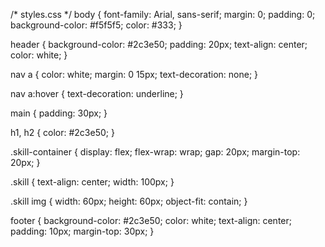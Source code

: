 
/* styles.css */
body {
    font-family: Arial, sans-serif;
    margin: 0;
    padding: 0;
    background-color: #f5f5f5;
    color: #333;
}

header {
    background-color: #2c3e50;
    padding: 20px;
    text-align: center;
    color: white;
}

nav a {
    color: white;
    margin: 0 15px;
    text-decoration: none;
}

nav a:hover {
    text-decoration: underline;
}

main {
    padding: 30px;
}

h1, h2 {
    color: #2c3e50;
}

.skill-container {
    display: flex;
    flex-wrap: wrap;
    gap: 20px;
    margin-top: 20px;
}

.skill {
    text-align: center;
    width: 100px;
}

.skill img {
    width: 60px;
    height: 60px;
    object-fit: contain;
}

footer {
    background-color: #2c3e50;
    color: white;
    text-align: center;
    padding: 10px;
    margin-top: 30px;
}
